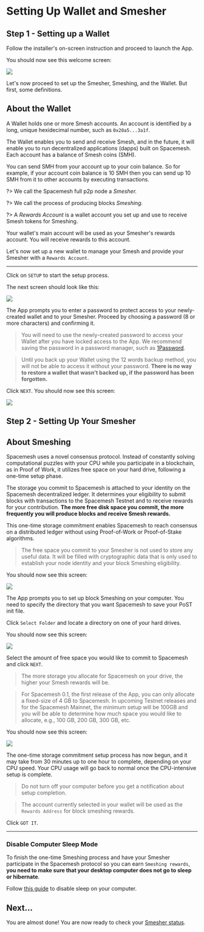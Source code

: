 # Setting Up Wallet and Smesher


## Step 1 - Setting up a Wallet
Follow the installer's on-screen instruction and proceed to launch the App.

You should now see this welcome screen:

![](../images/v1.0/welcome.png)

Let's now proceed to set up the Smesher, Smeshing, and the Wallet. But first, some definitions.

## About the Wallet

A Wallet holds one or more Smesh accounts. An account is identified by a long, unique hexidecimal number, such as `0x20a5...3a1f`.

The Wallet enables you to send and receive Smesh, and in the future, it will enable you to run decentralized applications (dapps) built on Spacemesh. Each account has a balance of Smesh coins (SMH).

You can send SMH from your account up to your coin balance. So for example, if your account coin balance is 10 SMH then you can send up 10 SMH from it to other accounts by executing transactions.

?> We call the Spacemesh full p2p node a _Smesher._

?> We call the process of producing blocks _Smeshing._

?> A _Rewards Account_ is a wallet account you set up and use to receive Smesh tokens for Smeshing.

Your wallet's main account will be used as your Smesher's rewards account. You will receive rewards to this account.

Let's now set up a new wallet to manage your Smesh and provide your Smesher with a `Rewards Account`.

---

Click on `SETUP` to start the setup process.

The next screen should look like this:

![](../images/v1.0/protect_wallet.png)

The App prompts you to enter a password to protect access to your newly-created wallet and to your Smesher. Proceed by choosing a password (8 or more characters) and confirming it.

> You will need to use the newly-created password to access your Wallet after you have locked access to the App. We recommend saving the password in a password manager, such as [1Password](https://1password.com).

> Until you back up your Wallet using the 12 words backup method, you will not be able to access it without your password. **There is no way to restore a wallet that wasn't backed up, if the password has been forgotten.**

Click `NEXT`. You should now see this screen:

![](../images/v1.0/protect_wallet_confirmed.png)


## Step 2 - Setting Up Your Smesher

## About Smeshing

Spacemesh uses a novel consensus protocol. Instead of constantly solving computational puzzles with your CPU while you participate in a blockchain, as in Proof of Work, it utilizes free space on your hard drive, following a one-time setup phase.

The storage you commit to Spacemesh is attached to your identity on the Spacemesh decentralized ledger. It determines your eligibility to submit blocks with transactions to the Spacemesh Testnet and to receive rewards for your contribution. **The more free disk space you commit, the more frequently you will produce blocks and receive Smesh rewards.**

This one-time storage commitment enables Spacemesh to reach consensus on a distributed ledger without using Proof-of-Work or Proof-of-Stake algorithms.

> The free space you commit to your Smesher is not used to store any useful data. It will be filled with cryptographic data that is only used to establish your node identity and your block Smeshing eligibility.

You should now see this screen:

![](../images/v1.0/post_drive.png)

The App prompts you to set up block Smeshing on your computer. You need to specify the directory that you want Spacemesh to save your PoST init file.

Click `Select Folder` and locate a directory on one of your hard drives.

You should now see this screen:

![](../images/v1.0/post_size.png)

Select the amount of free space you would like to commit to Spacemesh and click `NEXT`.

> The more storage you allocate for Spacemesh on your drive, the higher your Smesh rewards will be.

> For Spacemesh 0.1, the first release of the App, you can only allocate a fixed-size of 4 GB to Spacemesh. In upcoming Testnet releases and for the Spacemesh Mainnet, the minimum setup will be 100GB and you will be able to determine how much space you would like to allocate, e.g., 100 GB, 200 GB, 300 GB, etc.

You should now see this screen:

![](../images/v1.0/miner_setup_complete.png)

The one-time storage commitment setup process has now begun, and it may take from 30 minutes up to one hour to complete, depending on your CPU speed. Your CPU usage will go back to normal once the CPU-intensive setup is complete.

> Do not turn off your computer before you get a notification about setup completion.

> The account currently selected in your wallet will be used as the `Rewards Address` for block smeshing rewards.

Click `GOT IT`.

---


### Disable Computer Sleep Mode
To finish the one-time Smeshing process and have your Smesher participate in the Spacemesh protocol so you can earn `Smeshing rewards`, **you need to make sure that your desktop computer does not go to sleep or hibernate**.

Follow [this guide](no_sleep.md) to disable sleep on your computer.


## Next...
You are almost done! You are now ready to check your [Smesher status](guide/status.md).
